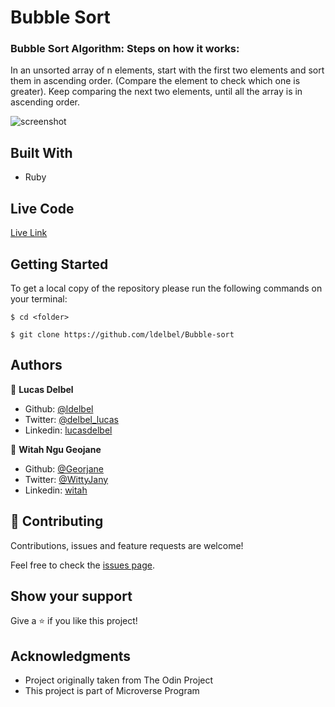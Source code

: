 # Bubble Sort


### Bubble Sort Algorithm: Steps on how it works:
In an unsorted array of n elements, start with the first two elements and sort them in ascending order. (Compare the element to check which one is greater). Keep comparing the next two elements, until all the array is in ascending order.

![screenshot]()

## Built With

- Ruby

## Live Code
[Live Link]()


## Getting Started

To get a local copy of the repository please run the following commands on your terminal:

```
$ cd <folder>
```

```
$ git clone https://github.com/ldelbel/Bubble-sort
```

## Authors

👤 **Lucas Delbel**

- Github: [@ldelbel](https://github.com/ldelbel)
- Twitter: [@delbel_lucas](https://twitter.com/delbel_lucas)
- Linkedin: [lucasdelbel](https://www.linkedin.com/in/lucasdelbel/)

👤 **Witah Ngu Geojane**

- Github: [@Georjane](https://github.com/Georjane)
- Twitter: [@WittyJany](https://twitter.com/WittyJany)
- Linkedin: [witah](https://www.linkedin.com/in/witah-georjane-74b8bb184)

## 🤝 Contributing

Contributions, issues and feature requests are welcome!

Feel free to check the [issues page]().


## Show your support

Give a ⭐️ if you like this project!


## Acknowledgments

- Project originally taken from The Odin Project
- This project is part of Microverse Program
